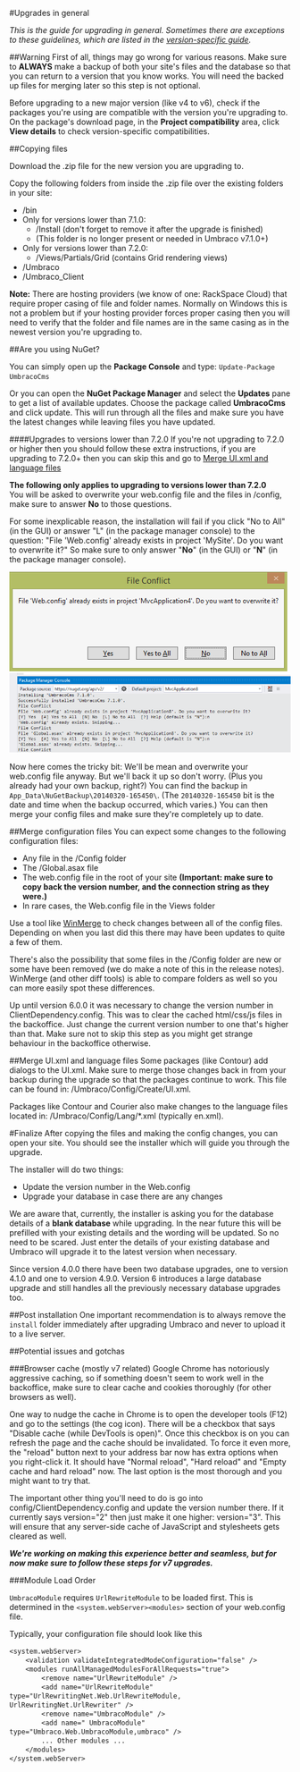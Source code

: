 #Upgrades in general

_This is the guide for upgrading in general. Sometimes there are exceptions to these guidelines, which are listed in the [version-specific guide](version-specific.md)._

##Warning
First of all, things may go wrong for various reasons. Make sure to **ALWAYS** make a backup of both your site's files and the database so that you can return to a version that you know works. You will need the backed up files for merging later so this step is not optional.

Before upgrading to a new major version (like v4 to v6), check if the packages you're using are compatible with the version you're upgrading to. On the package's download page, in the **Project compatibility** area, click **View details** to check version-specific compatibilities.

##Copying files

Download the .zip file for the new version you are upgrading to.

Copy the following folders from inside the .zip file over the existing folders in your site:

- /bin
- Only for versions lower than 7.1.0: 
   - /Install (don't forget to remove it after the upgrade is finished)
   - (This folder is no longer present or needed in Umbraco v7.1.0+)
- Only for versions lower than 7.2.0:
	- /Views/Partials/Grid (contains Grid rendering views)
- /Umbraco 
- /Umbraco_Client

**Note:** There are hosting providers (we know of one: RackSpace Cloud) that require proper casing of file and folder names. Normally on Windows this is not a problem but if your hosting provider forces proper casing then you will need to verify that the folder and file names are in the same casing as in the newest version you're upgrading to.

##Are you using NuGet?

You can simply open up the **Package Console** and type:
`Update-Package UmbracoCms`

Or you can open the **NuGet Package Manager** and select the **Updates** pane to get a list of available updates. Choose the package called **UmbracoCms** and click update. This will run through all the files and make sure you have the latest changes while leaving files you have updated.

####Upgrades to versions lower than 7.2.0
If you're not upgrading to 7.2.0 or higher then you should follow these extra instructions, if you are upgrading to 7.2.0+ then you can skip this and go to [Merge UI.xml and language files](#MergeUIxmlandlanguagefiles)

**The following only applies to upgrading to versions lower than 7.2.0**  
You will be asked to overwrite your web.config file and the files in /config, make sure to answer **No** to those questions.

For some inexplicable reason, the installation will fail if you click "No to All" (in the GUI) or answer "L" (in the package manager console) to the question: "File 'Web.config' already exists in project 'MySite'. Do you want to overwrite it?" So make sure to only answer "**No**" (in the GUI) or "**N**" (in the package manager console).

![](images/nuget-overwrite-dialog.png)
![](images/nuget-upgrade-overwrite.png)

Now here comes the tricky bit: We'll be mean and overwrite your web.config file anyway. But we'll back it up so don't worry. (Plus you already had your own backup, right?) You can find the backup in `App_Data\NuGetBackup\20140320-165450\`. (The `20140320-165450` bit is the date and time when the backup occurred, which varies.) You can then merge your config files and make sure they're completely up to date.

##Merge configuration files
You can expect some changes to the following configuration files:

* Any file in the /Config folder
* The /Global.asax file
* The web.config file in the root of your site **(Important: make sure to copy back the version number, and the connection string as they were.)**
* In rare cases, the Web.config file in the Views folder


Use a tool like [WinMerge](http://winmerge.org/ "WinMerge") to check changes between all of the config files. Depending on when you last did this there may have been updates to quite a few of them.

There's also the possibility that some files in the /Config folder are new or some have been removed (we do make a note of this in the release notes). WinMerge (and other diff tools) is able to compare folders as well so you can more easily spot these differences.

Up until version 6.0.0 it was necessary to change the version number in ClientDependency.config. This was to clear the cached html/css/js files in the backoffice. Just change the current version number to one that's higher than that. Make sure not to skip this step as you might get strange behaviour in the backoffice otherwise.

##Merge UI.xml and language files
Some packages (like Contour) add dialogs to the UI.xml. Make sure to merge those changes back in from your backup during the upgrade so that the packages continue to work. This file can be found in: /Umbraco/Config/Create/UI.xml.

Packages like Contour and Courier also make changes to the language files located in: /Umbraco/Config/Lang/*.xml (typically en.xml).

#Finalize
After copying the files and making the config changes, you can open your site. You should see the installer which will guide you through the upgrade. 

The installer will do two things:

* Update the version number in the Web.config 
* Upgrade your database in case there are any changes

We are aware that, currently, the installer is asking you for the database details of a **blank database** while upgrading. In the near future this will be prefilled with your existing details and the wording will be updated. So no need to be scared. Just enter the details of your existing database and Umbraco will upgrade it to the latest version when necessary.

Since version 4.0.0 there have been two database upgrades, one to version 4.1.0 and one to version 4.9.0. Version 6 introduces a large database upgrade and still handles all the previously necessary database upgrades too.

##Post installation
One important recommendation is to always remove the `install` folder immediately after upgrading Umbraco and never to upload it to a live server.

##Potential issues and gotchas

###Browser cache (mostly v7 related)
Google Chrome has notoriously aggressive caching, so if something doesn't seem to work well in the backoffice, make sure to clear cache and cookies thoroughly (for other browsers as well). 

One way to nudge the cache in Chrome is to open the developer tools (F12) and go to the settings (the cog icon). There will be a checkbox that says "Disable cache (while DevTools is open)". Once this checkbox is on you can refresh the page and the cache should be invalidated. To force it even more, the "reload" button next to your address bar now has extra options when you right-click it. It should have "Normal reload", "Hard reload" and "Empty cache and hard reload" now. The last option is the most thorough and you might want to try that.

The important other thing you'll need to do is go into config/ClientDependency.config and update the version number there. If it currently says version="2" then just make it one higher: version="3". This will ensure that any server-side cache of JavaScript and stylesheets gets cleared as well.

**_We're working on making this experience better and seamless, but for now make sure to follow these steps for v7 upgrades._**

###Module Load Order

`UmbracoModule` requires `UrlRewriteModule` to be loaded first. This is determined in the `<system.webServer><modules>` section of your web.config file. 

Typically, your configuration file should look like this

	<system.webServer>
    	<validation validateIntegratedModeConfiguration="false" />
    	<modules runAllManagedModulesForAllRequests="true">
      		<remove name="UrlRewriteModule" />
      		<add name="UrlRewriteModule" type="UrlRewritingNet.Web.UrlRewriteModule, UrlRewritingNet.UrlRewriter" />
      		<remove name="UmbracoModule" />
      		<add name=" UmbracoModule" type="Umbraco.Web.UmbracoModule,umbraco" />
			... Other modules ...
		</modules>
	</system.webServer>

